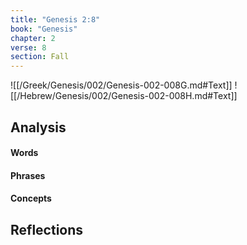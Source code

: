 ```yaml
---
title: "Genesis 2:8"
book: "Genesis"
chapter: 2
verse: 8
section: Fall
---
```

![[/Greek/Genesis/002/Genesis-002-008G.md#Text]]
![[/Hebrew/Genesis/002/Genesis-002-008H.md#Text]]

## Analysis

#### Words

#### Phrases

#### Concepts

## Reflections

